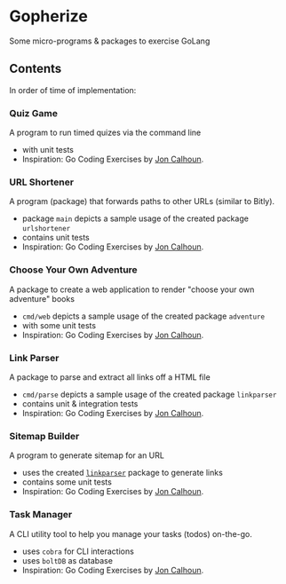 # Gopherize

Some micro-programs & packages to exercise GoLang

## Contents 
In order of time of implementation:

### Quiz Game
A program to run timed quizes via the command line 
- with unit tests
- Inspiration: Go Coding Exercises by [Jon Calhoun](https://courses.calhoun.io/courses/cor_gophercises).

### URL Shortener
A program (package) that forwards paths to other URLs (similar to Bitly).
- package `main` depicts a sample usage of the created package `urlshortener`
- contains unit tests
- Inspiration: Go Coding Exercises by [Jon Calhoun](https://courses.calhoun.io/courses/cor_gophercises).

### Choose Your Own Adventure
A package to create a web application to render "choose your own adventure" books 
- `cmd/web` depicts a sample usage of the created package `adventure`
- with some unit tests
- Inspiration: Go Coding Exercises by [Jon Calhoun](https://courses.calhoun.io/courses/cor_gophercises).

### Link Parser
A package to parse and extract all links off a HTML file 
- `cmd/parse` depicts a sample usage of the created package `linkparser`
- contains unit & integration tests
- Inspiration: Go Coding Exercises by [Jon Calhoun](https://courses.calhoun.io/courses/cor_gophercises).

### Sitemap Builder
A program to generate sitemap for an URL 
- uses the created [`linkparser`](#link-parser) package to generate links
- contains some unit tests
- Inspiration: Go Coding Exercises by [Jon Calhoun](https://courses.calhoun.io/courses/cor_gophercises).

### Task Manager
A CLI utility tool to help you manage your tasks (todos) on-the-go. 
- uses `cobra` for CLI interactions
- uses `boltDB` as database
- Inspiration: Go Coding Exercises by [Jon Calhoun](https://courses.calhoun.io/courses/cor_gophercises).